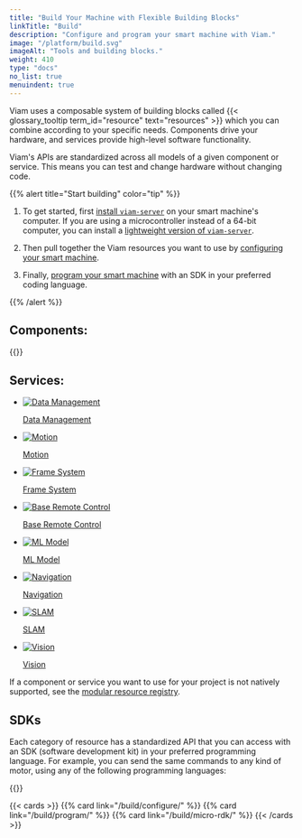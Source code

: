 ```yaml
---
title: "Build Your Machine with Flexible Building Blocks"
linkTitle: "Build"
description: "Configure and program your smart machine with Viam."
image: "/platform/build.svg"
imageAlt: "Tools and building blocks."
weight: 410
type: "docs"
no_list: true
menuindent: true
---
```


Viam uses a composable system of building blocks called {{< glossary_tooltip term_id="resource" text="resources" >}} which you can combine according to your specific needs.
Components drive your hardware, and services provide high-level software functionality.

Viam's APIs are standardized across all models of a given component or service.
This means you can test and change hardware without changing code.

{{% alert title="Start building" color="tip" %}}

1. To get started, first [install `viam-server`](/get-started/installation/) on your smart machine's computer.
   If you are using a microcontroller instead of a 64-bit computer, you can install a [lightweight version of `viam-server`](/build/micro-rdk/).

2. Then pull together the Viam resources you want to use by [configuring your smart machine](/build/configure/).

3. Finally, [program your smart machine](/build/program/) with an SDK in your preferred coding language.

{{% /alert %}}

<div class="cards max-page">
  <div class="row">
    <div class="col sectionlist">
        <div>
        <h2>Components:</h2>
        {{<sectionlist section="/components/">}}
        </div>
    </div>
    <div class="col sectionlist">
<div><h2>Services:</h2><ul class="sectionlist"><li><a href="/data/" title="Data Management Service"><div><picture><img src="../services/icons/data-capture.svg"   alt="Data Management" loading="lazy"></picture><p>Data Management</p></div></a></li></ul><ul class="sectionlist"><li><a href="/mobility/motion/" title="Motion Service"><div><picture><img src="../services/icons/motion.svg" alt="Motion" loading="lazy"></picture><p>Motion</p></div></a></li></ul><ul class="sectionlist"><li><a href="/mobility/frame-system/" title="The Robot Frame System"><div><picture><img src="../services/icons/frame-system.svg" alt="Frame System" loading="lazy"></picture><p>Frame System</p></div></a></li></ul><ul class="sectionlist"><li><a href="/mobility/base-rc/" title="Base Remote Control Service"><div><picture><img src="../services/icons/base-rc.svg" alt="Base Remote Control" loading="lazy"></picture><p>Base Remote Control</p></div></a></li></ul><ul class="sectionlist"><li><a href="/ml/" title="ML Model Service"><div><picture><img src="../services/icons/ml.svg" alt="ML Model" loading="lazy"></picture><p>ML Model</p></div></a></li></ul><ul class="sectionlist"><li><a href="/mobility/navigation/" title="The Navigation Service"><div><picture><img src="../services/icons/navigation.svg" alt="Navigation" loading="lazy"></picture><p>Navigation</p></div></a></li></ul><ul class="sectionlist"><li><a href="/mobility/slam/" title="SLAM Service"><div><picture><img src="../services/icons/slam.svg" alt="SLAM" loading="lazy"></picture><p>SLAM</p></div></a></li></ul><ul class="sectionlist"><li><a href="/ml/vision/" title="Vision Service"><div><picture><img src="../services/icons/vision.svg" alt="Vision" loading="lazy"></picture><p>Vision</p></div></a></li></ul></div>
    </div>
  </div>
</div>

If a component or service you want to use for your project is not natively supported, see the [modular resource registry](/registry/).

## SDKs

Each category of resource has a standardized API that you can access with an SDK (software development kit) in your preferred programming language.
For example, you can send the same commands to any kind of motor, using any of the following programming languages:

{{<sectionlist section="/sdks">}}

{{< cards >}}
{{% card link="/build/configure/" %}}
{{% card link="/build/program/" %}}
{{% card link="/build/micro-rdk/" %}}
{{< /cards >}}
